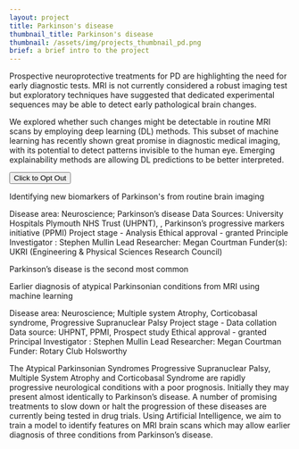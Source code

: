 ```yaml
---
layout: project
title: Parkinson's disease
thumbnail_title: Parkinson's disease
thumbnail: /assets/img/projects_thumbnail_pd.png
brief: a brief intro to the project
---
```


Prospective neuroprotective treatments for PD are highlighting the need for
early diagnostic tests. MRI is not currently considered a robust imaging test
but exploratory techniques have suggested that dedicated experimental sequences
may be able to detect early pathological brain changes.

We explored whether such changes might be detectable in routine MRI scans by
employing deep learning (DL) methods. This subset of machine learning has
recently shown great promise in diagnostic medical imaging, with its potential
to detect patterns invisible to the human eye. Emerging explainability methods
are allowing DL predictions to be better interpreted.



<a href="{% link pages/optout.md%}">
 <button type="button" class="btn btn-primary btn-lg btn-block">Click to Opt Out</button> 
</a>




Identifying new biomarkers of Parkinson's from routine brain imaging 

Disease area: Neuroscience; Parkinson’s disease
Data Sources: University Hospitals Plymouth NHS Trust (UHPNT), , Parkinson’s progressive markers initiative (PPMI)
Project stage - Analysis
Ethical approval - granted
Principle Investigator : Stephen Mullin
Lead Researcher: Megan Courtman
Funder(s): UKRI (Engineering & Physical Sciences Research Council) 

Parkinson’s disease is the second most common

Earlier diagnosis of atypical Parkinsonian conditions from MRI using machine learning 

Disease area: Neuroscience; Multiple system Atrophy, Corticobasal syndrome, Progressive Supranuclear Palsy 
Project stage - Data collation
Data source: UHPNT, PPMI, Prospect study
Ethical approval - granted
Principal Investigator : Stephen Mullin
Lead Researcher: Megan Courtman
Funder: Rotary Club Holsworthy

The Atypical Parkinsonian Syndromes Progressive Supranuclear Palsy, Multiple System Atrophy and Corticobasal Syndrome are rapidly progressive neurological conditions with a poor prognosis. Initially they may present almost identically to Parkinson’s disease. A number of promising treatments to slow down or halt the progression of these diseases are currently being tested in drug trials. Using Artificial Intelligence, we aim to train a model to identify features on MRI brain scans which may allow earlier diagnosis of three conditions from Parkinson’s disease.   
